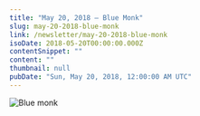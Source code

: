 ```yaml
---
title: "May 20, 2018 – Blue Monk"
slug: may-20-2018-blue-monk
link: /newsletter/may-20-2018-blue-monk
isoDate: 2018-05-20T00:00:00.000Z
contentSnippet: ""
content: ""
thumbnail: null
pubDate: "Sun, May 20, 2018, 12:00:00 AM UTC"
---
```


![Blue monk](https://abouthalf.com/cdn-cgi/imagedelivery/oZs0WTb3giZ46YUUQdHDjQ/e636de92-e9a9-4ee9-03f4-a9ca891e1800/width=1200,format=auto "Blue monk")
